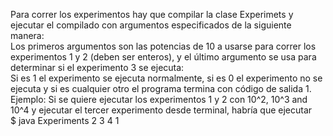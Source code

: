Para correr los experimentos hay que compilar la clase Experimets y ejecutar el compilado con argumentos especificados de la siguiente manera:  
Los primeros argumentos son las potencias de 10 a usarse para correr los experimentos 1 y 2 (deben ser enteros), y el último argumento se usa para determinar si el experimento 3 se ejecuta:  
Si es 1 el experimento se ejecuta normalmente, si es 0 el experimento no se ejecuta y si es cualquier otro el programa termina con código de salida 1.  
Ejemplo: Si se quiere ejecutar los experimentos 1 y 2 con 10^2, 10^3 and 10^4  y ejecutar el tercer experimento desde terminal, habría que ejecutar  
$ java Experiments 2 3 4 1